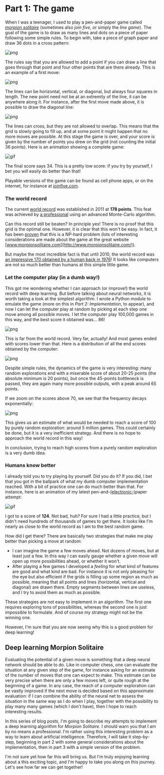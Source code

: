 # Part 1: The game

When I was a teenager, I used to play a pen-and-paper game called [*morpion solitaire*](https://en.wikipedia.org/wiki/Join_Five) (sometimes also *join five*, or simply the *line game*). 
The goal of the game is to draw as many lines and dots on a piece of paper following some simple rules.
To begin with, take a piece of graph paper and draw 36 dots in a cross pattern:

![png](/images/grid_empty.png 'The starting configuration of morpion solitaire.')

The rules say that you are allowed to add a point if you can draw a line that goes through that point and four other points that are there already. This is an example of a first move:

![png](/images/grid_first_move.png 'This is a valid first move.')

The lines can be horizontal, vertical, or diagonal, but always four squares in length. The new point need not be at an extremity of the line, it can be anywhere along it. For instance, after the first move made above, it is possible to draw the diagonal line:

![png](/images/grid_second_move.png 'This is a second move only made possible after the first.')

The lines can cross, but they are not allowed to overlap. This means that the grid is slowly going to fill up, and at some point it might happen that no more moves are possible. At this stage the game is over, and your score is given by the number of points you drew on the grid (not counting the initial 36 points).
Here is an animation showing a complete game:

![gif](/images/grid_animation.gif 'A complete game, not particularly well played.')

The final score says 34. This is a pretty low score: if you try by yourself, I bet you will easily do better than that!

Playable versions of the game can be found as cell phone apps, or on the internet, for instance at [joinfive.com](http://joinfive.com/).

### The world record

The current [world record](http://www.chrisrosin.com/morpion/index.html) was established in 2011 at **178 points**. This feat was achieved by [a professional](http://www.chrisrosin.com/) using an advanced Monte-Carlo algorithm.

Can this record still be beaten? In principle yes! There is no proof that this grid is the optimal one. However, it is clear that this won't be easy. In fact, it has been [proven](https://link.springer.com/article/10.1007/s00224-005-1240-4) that this is a NP-hard problem (lots of interesting considerations are made about the game at the great website [www.morpionsolitaire.com](http://www.morpionsolitaire.com/)).

But maybe the most incredible fact is that until 2010, the world record was [an impressive 170 obtained by a human back in 1976](http://www.morpionsolitaire.com/English/BruneauRecord5T.htm)! It looks like computers are not so much better than humans at this simple little game.

### Let the computer play (in a dumb way!)

This got me wondering whether I can approach (or improve!) the world record with deep learning. But before talking about neural networks, it is worth taking a look at the simplest algorithm. I wrote a Python module to emulate the game (more on this in *Part 2: Implementation*, to appear), and now I can let the computer play at random by picking at each step one move among all possible moves. I let the computer play 100,000 games in this way, and the best score it obtained was... 86!

![png](/images/best_random_grid.png 'The best game played by the computer in 100,000 attempts')

This is far from the world record. Very far, actually! And most games ended with scores lower than that. Here is a distribution of all the end scores obtained by the computer:

![png](/images/distribution.png 'Distribution of scores after 100,000 random games')

Despite simple rules, the dynamics of the game is very interesting: many random explorations end with a miserable score of about 20-25 points (the absolute minimum is 20 points), but once the 45-points bottleneck is passed, they are again many more possible outputs, with a peak around 65 points.

If we zoom on the scores above 70, we see that the frequency decays exponentially:

![png](/images/distribution_log.png 'Looks pretty much like a straight line on a logarithmic scale.')

This gives us an estimate of what would be needed to reach a score of 100 by purely random exploration: around 5 million games. This could certainly be done, but it is a very inefficient strategy. And there is no hope to approach the world record in this way!

In conclusion, trying to reach high scores from a purely random exploration is a very dumb idea.

### Humans know better


I already told you to try playing by yourself. Did you do it? If you did, I bet that you got in the ballpark of what my dumb computer implementation reached. With a bit of practice one can do much better than that. For instance, 
here is an animation of my latest pen-and-[(electronic-)](https://remarkable.com/)paper attempt:

![gif](/images/animation_124.gif 'A modest attempt I made by hand.')

I got to a score of **124**. Not bad, huh? For sure I had a little practice, but I didn't need hundreds of thousands of games to get there. It looks like I'm nearly as close to the world record as I am to the best random game.

How did I get there? There are basically two strategies that make me play better than picking a move at random:
- I can imagine the game a few moves ahead. Not dozens of moves, but at least just a few. In this way I can easily gauge whether a given move will open up more possibilities ahead, or whether it won't.
- After playing a few games I developed a *feeling* for what kind of features are good and what kind are bad. For instance it is not only pleasing for the eye but also efficient if the grids is filling up some region as much as possible, meaning that all points and lines (horizontal, vertical and diagonal) are drawn there. Empty segments between lines are useless, and I try to avoid them as much as possible.

These strategies are not easy to implement in an algorithm. The first one requires exploring tons of possibilities, whereas the second one is just impossible to formulate. And of course my strategy might not be the winning one.

However, I'm sure that you are now seeing why this is a good problem for deep learning!

## Deep learning Morpion Solitaire


Evaluating the potential of a given move is something that a deep neural network should be able to do. Like in computer chess, one can evaluate the situation at any given step of the game, for instance asking for an estimate of the number of moves that one can expect to make. This estimate can be very precise when there are only a few moves left, or quite rough at the beginning of a game. In any case, the reach of a computer exploration can be vastly improved if the next move is decided based on this approximate evaluation: if I can combine the ability of the neural net to assess the situation in the same way as I do when I play, together with the possibility to play many many games (which I don't have), then I hope to reach interesting results.

In this series of blog posts, I'm going to describe my attempts to implement a deep learning algorithm for *Morpion Solitaire*. I should warn you that I am by no means a professional. I'm rather using this interesting problem as a way to learn about artificial intelligence. Therefore, I will take it step-by-step, beginning in part 2 with some general considerations about the implementation, then in part 3 with a simple version of the problem.

I'm not sure yet how far this will bring us. But I'm truly enjoying learning about a this exciting topic, and I'm happy to take you along on this journey. Let's see how far we can get together!

